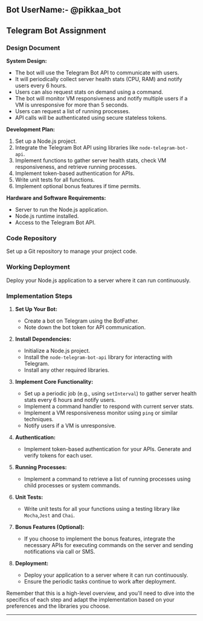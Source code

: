 ## Bot UserName:- @pikkaa_bot

## Telegram Bot Assignment

### Design Document

**System Design:**
- The bot will use the Telegram Bot API to communicate with users.
- It will periodically collect server health stats (CPU, RAM) and notify users every 6 hours.
- Users can also request stats on demand using a command.
- The bot will monitor VM responsiveness and notify multiple users if a VM is unresponsive for more than 5 seconds.
- Users can request a list of running processes.
- API calls will be authenticated using secure stateless tokens.

**Development Plan:**
1. Set up a Node.js project.
2. Integrate the Telegram Bot API using libraries like `node-telegram-bot-api`.
3. Implement functions to gather server health stats, check VM responsiveness, and retrieve running processes.
4. Implement token-based authentication for APIs.
5. Write unit tests for all functions.
6. Implement optional bonus features if time permits.

**Hardware and Software Requirements:**
- Server to run the Node.js application.
- Node.js runtime installed.
- Access to the Telegram Bot API.

### Code Repository
Set up a Git repository to manage your project code.

### Working Deployment
Deploy your Node.js application to a server where it can run continuously.

### Implementation Steps

1. **Set Up Your Bot:**
   - Create a bot on Telegram using the BotFather.
   - Note down the bot token for API communication.

2. **Install Dependencies:**
   - Initialize a Node.js project.
   - Install the `node-telegram-bot-api` library for interacting with Telegram.
   - Install any other required libraries.

3. **Implement Core Functionality:**
   - Set up a periodic job (e.g., using `setInterval`) to gather server health stats every 6 hours and notify users.
   - Implement a command handler to respond with current server stats.
   - Implement a VM responsiveness monitor using `ping` or similar techniques.
   - Notify users if a VM is unresponsive.

4. **Authentication:**
   - Implement token-based authentication for your APIs. Generate and verify tokens for each user.

5. **Running Processes:**
   - Implement a command to retrieve a list of running processes using child processes or system commands.

6. **Unit Tests:**
   - Write unit tests for all your functions using a testing library like `Mocha`,`Jest` and `Chai`.

7. **Bonus Features (Optional):**
   - If you choose to implement the bonus features, integrate the necessary APIs for executing commands on the server and sending notifications via call or SMS.

8. **Deployment:**
   - Deploy your application to a server where it can run continuously.
   - Ensure the periodic tasks continue to work after deployment.

Remember that this is a high-level overview, and you'll need to dive into the specifics of each step and adapt the implementation based on your preferences and the libraries you choose.

---

